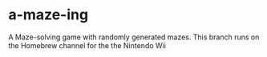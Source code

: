 # a-maze-ing
A Maze-solving game with randomly generated mazes.
This branch runs on the Homebrew channel for the the Nintendo Wii
